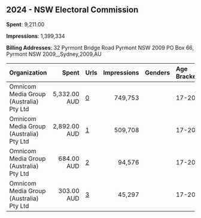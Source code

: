 ## 2024 - NSW Electoral Commission 
**Spent**: 9,211.00

**Impressions**: 1,399,334

**Billing Addresses**: 32 Pyrmont Bridge Road Pyrmont NSW 2009 PO Box 66, Pyrmont NSW 2009,,,Sydney,2009,AU

|Organization|Spent|Urls|Impressions|Genders|Age Brackets|Country Codes|
|:---|---:|:---|---:|:---|:---|:---|
|Omnicom Media Group (Australia) Pty Ltd|5,332.00 AUD|[0](https://www.snap.com/political-ads/asset/7219a58f31d61eb1379f823dd98223bef91b52506b6be264779b1733a5ea17fd?mediaType=jpeg)|749,753||17-20|australia|
|Omnicom Media Group (Australia) Pty Ltd|2,892.00 AUD|[1](https://www.snap.com/political-ads/asset/50502f09e9423643a924d88fe38128f2ee2b8953d935bfe9ac54d06b07938f38?mediaType=mp4)|509,708||17-20|australia|
|Omnicom Media Group (Australia) Pty Ltd|684.00 AUD|[2](https://www.snap.com/political-ads/asset/c704f73df69443cab2cadf3754c6dba81babe22a334a32da5a685c6ec85c24d1?mediaType=mp4)|94,576||17-20|australia|
|Omnicom Media Group (Australia) Pty Ltd|303.00 AUD|[3](https://www.snap.com/political-ads/asset/fa04da629d1ae19e6964c0dbd41c0e92ef46806d73dfa41a58e21dac21528275?mediaType=mp4)|45,297||17-20|australia|
